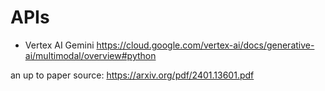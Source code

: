 # APIs
- Vertex AI Gemini
https://cloud.google.com/vertex-ai/docs/generative-ai/multimodal/overview#python


an up to paper source:
https://arxiv.org/pdf/2401.13601.pdf
